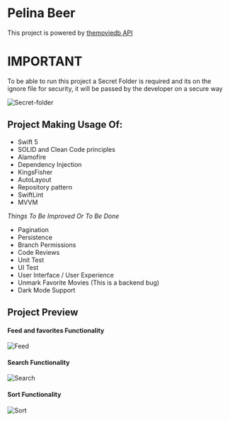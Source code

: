 # Pelina Beer
This project is powered by [themoviedb API](https://www.themoviedb.org/documentation/api)

# IMPORTANT
To be able to run this project a Secret Folder is required and its on the ignore file for security, it will be passed by the developer on a secure way



![Secret-folder](Resources/Secret-folder.gif)

## Project Making Usage Of:
- Swift 5
- SOLID and Clean Code principles
- Alamofire
- Dependency Injection
- KingsFisher
- AutoLayout
- Repository pattern
- SwiftLint
- MVVM

*Things To Be Improved Or To Be Done*
- Pagination
- Persistence
- Branch Permissions
- Code Reviews
- Unit Test
- UI Test
- User Interface / User Experience
- Unmark Favorite Movies (This is a backend bug)
- Dark Mode Support

## Project Preview
#### Feed and favorites Functionality
![Feed](Resources/search-gif.gif)

#### Search Functionality
![Search](Resources/list-gif.gif)

#### Sort Functionality
![Sort](Resources/sorting-list.gif)
